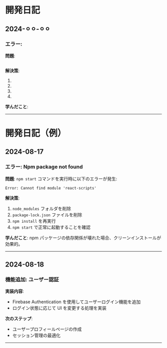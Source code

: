 # 開発日記

## 2024-⚪︎⚪︎-⚪︎⚪︎

### エラー:

**問題**:

```

```

**解決策**:

1.
2.
3.
4.

**学んだこと**:

---

# 開発日記（例）

## 2024-08-17

### エラー: Npm package not found

**問題**:
`npm start` コマンドを実行時に以下のエラーが発生:

```
Error: Cannot find module 'react-scripts'
```

**解決策**:

1. `node_modules` フォルダを削除
2. `package-lock.json` ファイルを削除
3. `npm install` を再実行
4. `npm start` で正常に起動することを確認

**学んだこと**:
npm パッケージの依存関係が壊れた場合、クリーンインストールが効果的。

---

## 2024-08-18

### 機能追加: ユーザー認証

**実装内容**:

- Firebase Authentication を使用してユーザーログイン機能を追加
- ログイン状態に応じて UI を変更する処理を実装

**次のステップ**:

- ユーザープロフィールページの作成
- セッション管理の最適化

---

<!-- 新しいエントリーはここに追加 -->
